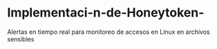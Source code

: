 # Implementaci-n-de-Honeytoken-
Alertas en tiempo real para monitoreo de accesos en Linux en archivos sensibles
